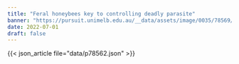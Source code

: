 ```yaml
---
title: "Feral honeybees key to controlling deadly parasite"
banner: "https://pursuit.unimelb.edu.au/__data/assets/image/0035/78569/Feral-honeybees-key-to-controlling-deadly-parasite_0cef87e5-631a-43db-a500-8ebe1b9f2cc5.jpg"
date: 2022-07-01
draft: false
---
```


{{< json_article file="data/p78562.json" >}}